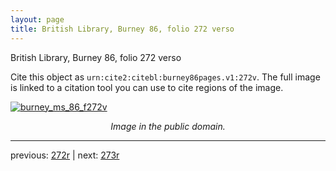 ```yaml
---
layout: page
title: British Library, Burney 86, folio 272 verso
---
```


British Library, Burney 86, folio 272 verso

Cite this object as `urn:cite2:citebl:burney86pages.v1:272v`.  The full image is linked to a citation tool you can use to cite regions of the image.

[![burney_ms_86_f272v](http://www.homermultitext.org/iipsrv?IIIF=/project/homer/pyramidal/deepzoom/citebl/burney86imgs/v1/burney_ms_86_f272v.tif/full/800,/0/default.jpg)](http://www.homermultitext.org/ict2/?urn=urn:cite2:citebl:burney86imgs.v1:burney_ms_86_f272v) 

<p style="text-align: center; font-style: italic;">Image in the public domain.</p>

---

previous: [272r](../272r/) | next: [273r](../273r/)